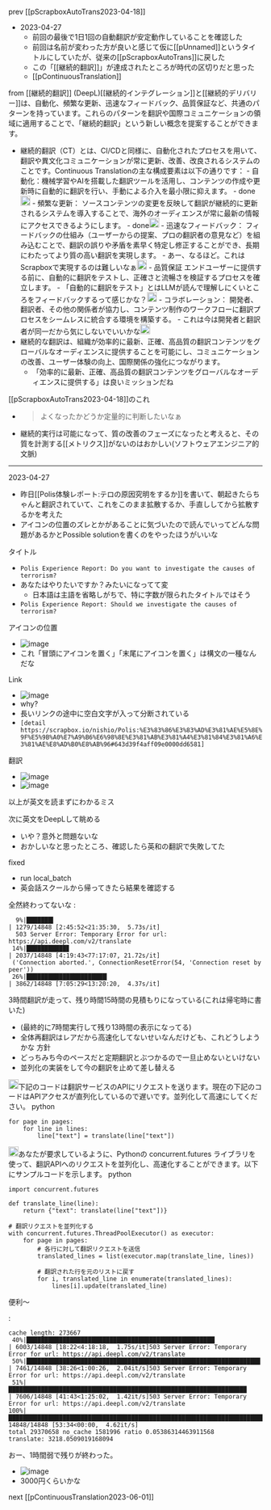 
prev [[pScrapboxAutoTrans2023-04-18]]
- 2023-04-27
    - 前回の最後で1日1回の自動翻訳が安定動作していることを確認した
    - 前回は名前が変わった方が良いと感じて仮に[[pUnnamed]]というタイトルにしていたが、従来の[[pScrapboxAutoTrans]]に戻した
    - この「[[継続的翻訳]]」が達成されたところが時代の区切りだと思った
    - [[pContinuousTranslation]]

from [[継続的翻訳]]
(DeepL)[[継続的インテグレーション]]と[[継続的デリバリー]]は、自動化、頻繁な更新、迅速なフィードバック、品質保証など、共通のパターンを持っています。これらのパターンを翻訳や国際コミュニケーションの領域に適用することで、「継続的翻訳」という新しい概念を提案することができます。
- 継続的翻訳（CT）とは、CI/CDと同様に、自動化されたプロセスを用いて、翻訳や異文化コミュニケーションが常に更新、改善、改良されるシステムのことです。Continuous Translationの主な構成要素は以下の通りです：
        - 自動化：機械学習やAIを搭載した翻訳ツールを活用し、コンテンツの作成や更新時に自動的に翻訳を行い、手動による介入を最小限に抑えます。
            - done<img src='https://scrapbox.io/api/pages/nishio/nishio/icon' alt='nishio.icon' height="19.5"/>
        - 頻繁な更新： ソースコンテンツの変更を反映して翻訳が継続的に更新されるシステムを導入することで、海外のオーディエンスが常に最新の情報にアクセスできるようにします。
            - done<img src='https://scrapbox.io/api/pages/nishio/nishio/icon' alt='nishio.icon' height="19.5"/>
        - 迅速なフィードバック： フィードバックの仕組み（ユーザーからの提案、プロの翻訳者の意見など）を組み込むことで、翻訳の誤りや矛盾を素早く特定し修正することができ、長期にわたってより質の高い翻訳を実現します。
            - あー、なるほど。これはScrapboxで実現するのは難しいなぁ<img src='https://scrapbox.io/api/pages/nishio/nishio/icon' alt='nishio.icon' height="19.5"/>
        - 品質保証 エンドユーザーに提供する前に、自動的に翻訳をテストし、正確さと流暢さを検証するプロセスを確立します。
            - 「自動的に翻訳をテスト」とはLLMが読んで理解しにくいところをフィードバックするって感じかな？<img src='https://scrapbox.io/api/pages/nishio/nishio/icon' alt='nishio.icon' height="19.5"/>
        - コラボレーション： 開発者、翻訳者、その他の関係者が協力し、コンテンツ制作のワークフローに翻訳プロセスをシームレスに統合する環境を構築する。
            - これは今は開発者と翻訳者が同一だから気にしないでいいかな<img src='https://scrapbox.io/api/pages/nishio/nishio/icon' alt='nishio.icon' height="19.5"/>
- 継続的な翻訳は、組織が効率的に最新、正確、高品質の翻訳コンテンツをグローバルなオーディエンスに提供することを可能にし、コミュニケーションの改善、ユーザー体験の向上、国際関係の強化につながります。
    - 「効率的に最新、正確、高品質の翻訳コンテンツをグローバルなオーディエンスに提供する」は良いミッションだね

[[pScrapboxAutoTrans2023-04-18]]のこれ
- > よくなったかどうか定量的に判断したいなぁ
- 継続的実行は可能になって、質の改善のフェーズになったと考えると、その質を計測する[[メトリクス]]がないのはおかしい(ソフトウェアエンジニア的文脈)

-----
2023-04-27
- 昨日[[Polis体験レポート:テロの原因究明をするか]]を書いて、朝起きたらちゃんと翻訳されていて、これをこのまま拡散するか、手直ししてから拡散するかを考えた
- アイコンの位置のズレとかがあることに気づいたので読んでいってどんな問題があるかとPossible solutionを書くのをやったほうがいいな

タイトル
- `Polis Experience Report: Do you want to investigate the causes of terrorism?`
- あなたはやりたいですか？みたいになってて変
    - 日本語は主語を省略しがちで、特に字数が限られたタイトルではそう
- `Polis Experience Report: Should we investigate the causes of terrorism?`

アイコンの位置
- ![image](https://gyazo.com/8c26d2dce272cfd3573c9463bb3ebff4/thumb/1000)
- これ「冒頭にアイコンを置く」「末尾にアイコンを置く」は構文の一種なんだな

Link
- ![image](https://gyazo.com/b0cbdfcb20198372aa4d1cb59af89e9e/thumb/1000)
- why?
- 長いリンクの途中に空白文字が入って分断されている
- `[detail https://scrapbox.io/nishio/Polis:%E3%83%86%E3%83%AD%E3%81%AE%E5%8E%9F%E5%9B%A0%E7%A9%B6%E6%98%8E%E3%81%AB%E3%81%A4%E3%81%84%E3%81%A6%E3%81%AE%E8%AD%B0%E8%AB%96#643d39f4aff09e0000dd6581]`

翻訳
- ![image](https://gyazo.com/479f8baa670a2425d72bb765f0c5f4b6/thumb/1000)
- ![image](https://gyazo.com/38fdf5e75dfbd7dabedabf70e39d320f/thumb/1000)

以上が英文を読まずにわかるミス

次に英文をDeepLして眺める
- いや？意外と問題ないな
- おかしいなと思ったところ、確認したら英和の翻訳で失敗してた

fixed
- run local_batch
- 英会話スクールから帰ってきたら結果を確認する

全然終わってないな
:

```
  9%|███████▍                                                                              | 1279/14848 [2:45:52<21:35:30,  5.73s/it]
  503 Server Error: Temporary Error for url: https://api.deepl.com/v2/translate
 14%|███████████▊                                                                          | 2037/14848 [4:19:43<77:17:07, 21.72s/it]
 ('Connection aborted.', ConnectionResetError(54, 'Connection reset by peer'))
 26%|██████████████████████▎                                                               | 3862/14848 [7:05:29<13:20:20,  4.37s/it]
```

3時間翻訳が走って、残り時間15時間の見積もりになっている(これは帰宅時に書いた)
- (最終的に7時間実行して残り13時間の表示になってる)
- 全体再翻訳はレアだから高速化してないせいなんだけども、これどうしようかな
方針
- どっちみち今のペースだと定期翻訳とぶつかるので一旦止めないといけない
- 並列化の実装をして今の翻訳を止めて差し替える


<img src='https://scrapbox.io/api/pages/nishio/nishio/icon' alt='nishio.icon' height="19.5"/>下記のコードは翻訳サービスのAPIにリクエストを送ります。現在の下記のコードはAPIアクセスが直列化しているので遅いです。並列化して高速にしてください。
python

```
for page in pages:
    for line in lines:
        line["text"] = translate(line["text"])
```

<img src='https://scrapbox.io/api/pages/nishio/gpt-4/icon' alt='gpt-4.icon' height="19.5"/>あなたが要求しているように、Pythonの concurrent.futures ライブラリを使って、翻訳APIへのリクエストを並列化し、高速化することができます。以下にサンプルコードを示します。
python

```
import concurrent.futures

def translate_line(line):
    return {"text": translate(line["text"])}

# 翻訳リクエストを並列化する
with concurrent.futures.ThreadPoolExecutor() as executor:
    for page in pages:
        # 各行に対して翻訳リクエストを送信
        translated_lines = list(executor.map(translate_line, lines))
        
        # 翻訳された行を元のリストに戻す
        for i, translated_line in enumerate(translated_lines):
            lines[i].update(translated_line)
```

便利〜

:

```
cache length: 273667
 40%|████████████████████████████████████████████████████▏                                                                            | 6003/14848 [18:22<4:18:18,  1.75s/it]503 Server Error: Temporary Error for url: https://api.deepl.com/v2/translate
 50%|████████████████████████████████████████████████████████████████▊                                                                | 7461/14848 [38:26<1:00:26,  2.04it/s]503 Server Error: Temporary Error for url: https://api.deepl.com/v2/translate
 51%|██████████████████████████████████████████████████████████████████                                                               | 7606/14848 [41:43<1:25:02,  1.42it/s]503 Server Error: Temporary Error for url: https://api.deepl.com/v2/translate
100%|██████████████████████████████████████████████████████████████████████████████████████████████████████████████████████████████████| 14848/14848 [53:34<00:00,  4.62it/s]
total 29370658 no_cache 1581996 ratio 0.05386314463911568
translate: 3218.0509019168094
```

おー、1時間弱で残りが終わった。
- ![image](https://gyazo.com/3697e4b0198c4e52445b0f798f5f64a7/thumb/1000)
- 3000円くらいかな

next [[pContinuousTranslation2023-06-01]]

